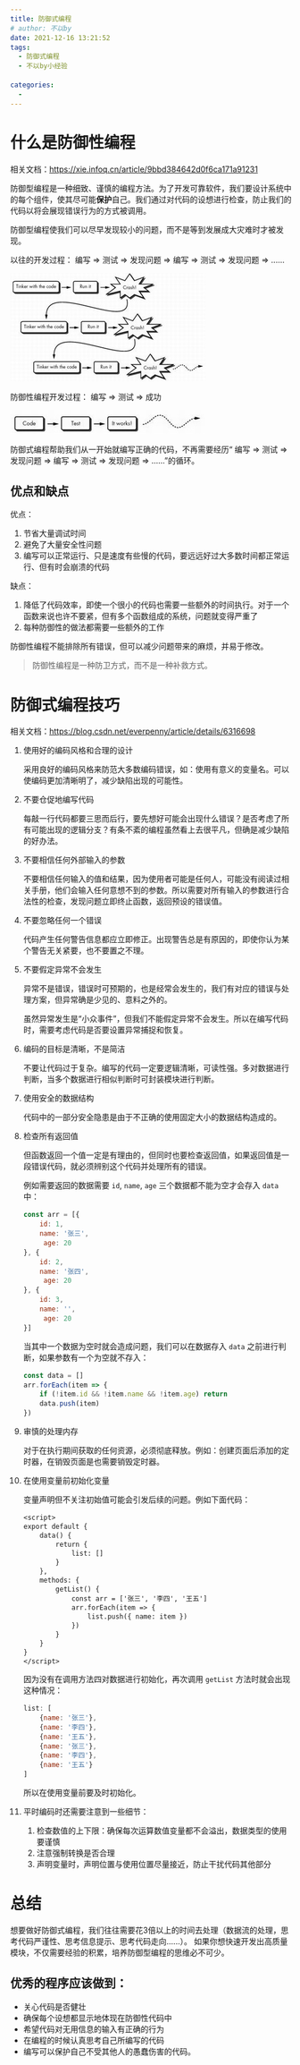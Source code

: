 ```yaml
---
title: 防御式编程
# author: 不以by
date: 2021-12-16 13:21:52
tags: 
  - 防御式编程
  - 不以by小经验

categories: 
  - 
---
```

# 什么是防御性编程

相关文档：https://xie.infoq.cn/article/9bbd384642d0f6ca171a91231

防御型编程是一种细致、谨慎的编程方法。为了开发可靠软件，我们要设计系统中的每个组件，使其尽可能**保护**自己。我们通过对代码的设想进行检查，防止我们的代码以将会展现错误行为的方式被调用。

防御型编程使我们可以尽早发现较小的问题，而不是等到发展成大灾难时才被发现。

以往的开发过程： 编写 => 测试 => 发现问题 => 编写 => 测试 => 发现问题 => ......

![以往的开发过程](https://github.com/Melanie618/Blog_Image/blob/main/images/course/06095414-e6d04d57a95d42eb8838ca9211d5fc01.jpg?raw=true)

防御性编程开发过程： 编写 => 测试 => 成功

![防御性编程开发过程](https://github.com/Melanie618/Blog_Image/blob/main/images/course/06095525-64903243094d4edda9d9d1bc1cf96cf6.jpg?raw=true)

防御式编程帮助我们从一开始就编写正确的代码，不再需要经历“ 编写 => 测试 => 发现问题 => 编写 => 测试 => 发现问题 => ......”的循环。

## 优点和缺点

优点：

1. 节省大量调试时间
2. 避免了大量安全性问题
3. 编写可以正常运行、只是速度有些慢的代码，要远远好过大多数时间都正常运行、但有时会崩溃的代码

缺点：

1. 降低了代码效率，即使一个很小的代码也需要一些额外的时间执行。对于一个函数来说也许不要紧，但有多个函数组成的系统，问题就变得严重了
2. 每种防御性的做法都需要一些额外的工作

防御性编程不能排除所有错误，但可以减少问题带来的麻烦，并易于修改。

> 防御性编程是一种防卫方式，而不是一种补救方式。

# 防御式编程技巧

相关文档：https://blog.csdn.net/everpenny/article/details/6316698

1. 使用好的编码风格和合理的设计

   采用良好的编码风格来防范大多数编码错误，如：使用有意义的变量名。可以使编码更加清晰明了，减少缺陷出现的可能性。

2. 不要仓促地编写代码

   每敲一行代码都要三思而后行，要先想好可能会出现什么错误？是否考虑了所有可能出现的逻辑分支？有条不紊的编程虽然看上去很平凡，但确是减少缺陷的好办法。

3. 不要相信任何外部输入的参数

   不要相信任何输入的值和结果，因为使用者可能是任何人，可能没有阅读过相关手册，他们会输入任何意想不到的参数。所以需要对所有输入的参数进行合法性的检查，发现问题立即终止函数，返回预设的错误值。

4. 不要忽略任何一个错误

   代码产生任何警告信息都应立即修正。出现警告总是有原因的，即使你认为某个警告无关紧要，也不要置之不理。

5. 不要假定异常不会发生

   异常不是错误，错误时可预期的，也是经常会发生的，我们有对应的错误与处理方案，但异常确是少见的、意料之外的。

   虽然异常发生是“小众事件”，但我们不能假定异常不会发生。所以在编写代码时，需要考虑代码是否要设置异常捕捉和恢复。

6. 编码的目标是清晰，不是简洁

   不要让代码过于复杂。编写的代码一定要逻辑清晰，可读性强。多对数据进行判断，当多个数据进行相似判断时可封装模块进行判断。

7. 使用安全的数据结构

   代码中的一部分安全隐患是由于不正确的使用固定大小的数据结构造成的。

8. 检查所有返回值

   但函数返回一个值一定是有理由的，但同时也要检查返回值，如果返回值是一段错误代码，就必须辨别这个代码并处理所有的错误。

   例如需要返回的数据需要 `id`, `name`, `age` 三个数据都不能为空才会存入 `data` 中：

   ```javascript
   const arr = [{
       id: 1,
       name: '张三',
     	age: 20
   }, {
       id: 2,
       name: '张四',
     	age: 20
   }, {
       id: 3,
       name: '',
     	age: 20
   }]
   ```

   当其中一个数据为空时就会造成问题，我们可以在数据存入 `data` 之前进行判断，如果参数有一个为空就不存入：

   ```javascript
   const data = []
   arr.forEach(item => {
       if (!item.id && !item.name && !item.age) return
       data.push(item)
   })
   ```

   

9. 审慎的处理内存

   对于在执行期间获取的任何资源，必须彻底释放。例如：创建页面后添加的定时器，在销毁页面是也需要销毁定时器。

10. 在使用变量前初始化变量

    变量声明但不关注初始值可能会引发后续的问题。例如下面代码：

    ```vue
    <script>
    export default {
        data() {
            return {
                list: []
            }
        },
        methods: {
            getList() {
                const arr = ['张三', '李四', '王五']
                arr.forEach(item => {
                    list.push({ name: item })
                })
            }
        }
    }
    </script>
    ```

    因为没有在调用方法四对数据进行初始化，再次调用 `getList` 方法时就会出现这种情况：

    ```javascript
    list: [
        {name: '张三'},
        {name: '李四'},
        {name: '王五'},
        {name: '张三'},
        {name: '李四'},
        {name: '王五'}
    ]
    ```

    所以在使用变量前要及时初始化。

11. 平时编码时还需要注意到一些细节：

    1. 检查数值的上下限：确保每次运算数值变量都不会溢出，数据类型的使用要谨慎
    2. 注意强制转换是否合理
    3. 声明变量时，声明位置与使用位置尽量接近，防止干扰代码其他部分

# 总结
想要做好防御式编程，我们往往需要花3倍以上的时间去处理（数据流的处理，思考代码严谨性、思考信息提示、思考代码走向......）。
如果你想快速开发出高质量模块，不仅需要经验的积累，培养防御型编程的思维必不可少。

## 优秀的程序应该做到：
- 关心代码是否健壮
- 确保每个设想都显示地体现在防御性代码中
- 希望代码对无用信息的输入有正确的行为
- 在编程的时候认真思考自己所编写的代码
- 编写可以保护自己不受其他人的愚蠢伤害的代码。